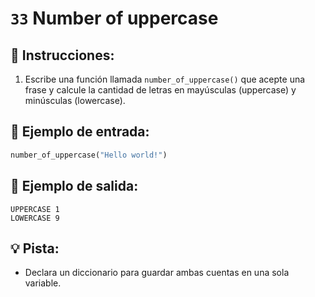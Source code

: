 # `33` Number of uppercase

## 📝 Instrucciones:

1. Escribe una función llamada `number_of_uppercase()` que acepte una frase y calcule la cantidad de letras en mayúsculas (uppercase) y minúsculas (lowercase).

## 📎 Ejemplo de entrada:

```py
number_of_uppercase("Hello world!")
```

## 📎 Ejemplo de salida:

```text
UPPERCASE 1
LOWERCASE 9
```

## 💡 Pista:

+ Declara un diccionario para guardar ambas cuentas en una sola variable.
